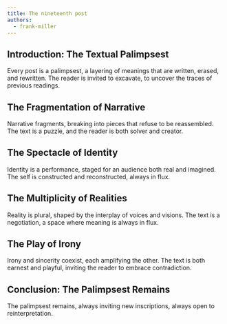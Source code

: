 ```yaml
---
title: The nineteenth post
authors:
  - frank-miller
---
```


## Introduction: The Textual Palimpsest

Every post is a palimpsest, a layering of meanings that are written, erased, and rewritten. The
reader is invited to excavate, to uncover the traces of previous readings.

## The Fragmentation of Narrative

Narrative fragments, breaking into pieces that refuse to be reassembled. The text is a puzzle, and
the reader is both solver and creator.

## The Spectacle of Identity

Identity is a performance, staged for an audience both real and imagined. The self is constructed
and reconstructed, always in flux.

## The Multiplicity of Realities

Reality is plural, shaped by the interplay of voices and visions. The text is a negotiation, a space
where meaning is always in flux.

## The Play of Irony

Irony and sincerity coexist, each amplifying the other. The text is both earnest and playful,
inviting the reader to embrace contradiction.

## Conclusion: The Palimpsest Remains

The palimpsest remains, always inviting new inscriptions, always open to reinterpretation.
